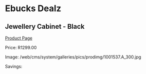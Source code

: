 
# Ebucks Dealz
## Jewellery Cabinet - Black
[Product Page](https://www.ebucks.com/web/shop/productSelected.do?prodId=584022446&catId=1130195724)

Price: R1299.00

Image: /web/cms/system/galleries/pics/prodimg/1001537.A_300.jpg

Savings: 


	